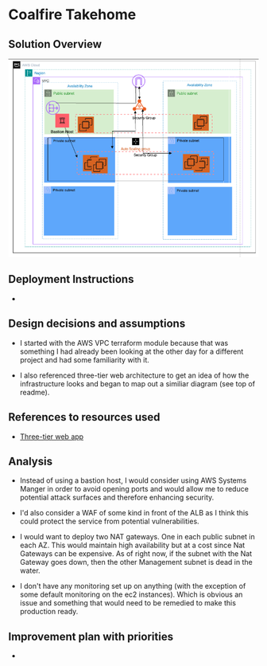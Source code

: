 # Coalfire Takehome


## Solution Overview
![Diagram](arch_diagram.png)

## Deployment Instructions
-

## Design decisions and assumptions
- I started with the AWS VPC terraform module because that was something I had already been looking at the other day for a different project and had some familiarity with it.

- I also referenced three-tier web architecture to get an idea of how the infrastructure looks and began to map out a similiar diagram (see top of readme).

## References to resources used
- [Three-tier web app](https://medium.com/@aaloktrivedi/building-a-3-tier-web-application-architecture-with-aws-eb5981613e30)

## Analysis
- Instead of using a bastion host, I would consider using AWS Systems Manger in order to avoid opening ports and would allow me to reduce potential attack surfaces and therefore enhancing security.

- I'd also consider a WAF of some kind in front of the ALB as I think this could protect the service from potential vulnerabilities.

- I would want to deploy two NAT gateways. One in each public subnet in each AZ. This would maintain high availability but at a cost since Nat Gateways can be expensive. As of right now, if the subnet with the Nat Gateway goes down, then the other Management subnet is dead in the water.

- I don't have any monitoring set up on anything (with the exception of some default monitoring on the ec2 instances). Which is obvious an issue and something that would need to be remedied to make this production ready.

## Improvement plan with priorities
-




